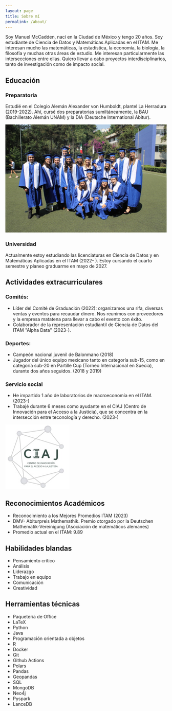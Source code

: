 ```yaml
---
layout: page
title: Sobre mí
permalink: /about/
---
```


Soy Manuel McCadden, nací en la Ciudad de México y tengo 20 años. Soy    estudiante de Ciencia de Datos y Matemáticas Aplicadas en el ITAM. Me interesan mucho las matemáticas, la estadística, la economía, la biología, la filosofía y muchas otras áreas de estudio. Me interesan particularmente las intersecciones entre ellas. Quiero llevar a cabo proyectos interdisciplinarios, tanto de investigación como de impacto social.

## Educación

### Preparatoria
Estudié en el Colegio Alemán Alexander von Humboldt, plantel La Herradura (2019-2022). Ahí, cursé dos preparatorias sumiltáneamente, la BAU (Bachillerato Alemán UNAM) y la DIA (Deutsche International Abitur).

![Graduado del Colegio Alemán](foto1.jpg)

### Universidad
Actualmente estoy estudiando las licenciaturas en Ciencia de Datos y en Matemáticas Aplicadas en el ITAM (2022- ). Estoy cursando el cuarto semestre y planeo graduarme en mayo de 2027.

## Actividades extracurriculares

### Comités:
* Líder del Comité de Graduación (2022): organizamos una rifa, diversas ventas y eventos para recaudar dinero. Nos reunimos con proveedores y la empresa matatena para llevar a cabo el evento con éxito.
* Colaborador de la representación estudiantil de Ciencia de Datos del ITAM "Alpha Data" (2023-).

### Deportes: 
* Campeón nacional juvenil de Balonmano (2018)
* Jugador del único equipo mexicano tanto en categoría sub-15, como en categoría sub-20 en Partille Cup (Torneo Internacional en Suecia), durante dos años seguidos. (2018 y 2019)

### Servicio social
* He impartido 1 año de laboratorios de macroeconomía en el ITAM. (2023-)
* Trabajé durante 6 meses como ayudante en el CIAJ (Centro de Innovación para el Acceso a la Justicia), que se concentra en la intersección entre teconología y derecho. (2023-)

![CIAJ](foto2.jpeg)

## Reconocimientos Académicos

* Reconocimiento a los Mejores Promedios ITAM (2023)
* DMV- Abiturpreis Mathemathik. Premio otorgado por la Deutschen Mathematik-Vereinigung (Asociación de matemáticos alemanes)
* Promedio actual en el ITAM: 9.89
## Habilidades blandas

* Pensamiento crítico
* Análisis
* Liderazgo
* Trabajo en equipo
* Comunicación
* Creatividad
## Herramientas técnicas

* Paquetería de Office
* LaTeX
* Python
* Java
* Programación orientada a objetos
* R
* Docker
* Git
* Github Actions
* Polars
* Pandas
* Geopandas
* SQL
* MongoDB
* Neo4j
* Pyspark
* LanceDB